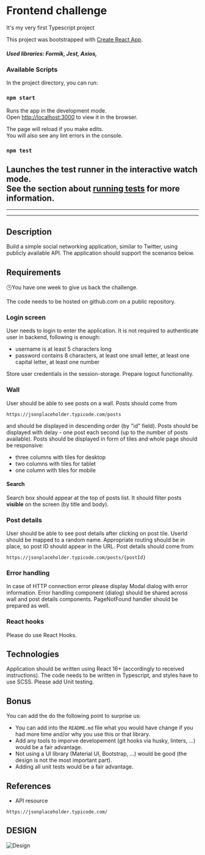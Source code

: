 # Frontend challenge
It's my very first Typescript project

This project was bootstrapped with [Create React App](https://github.com/facebook/create-react-app).

##### Used libraries: Formik, Jest, Axios, 

### Available Scripts

In the project directory, you can run:

### `npm start`

Runs the app in the development mode.\
Open [http://localhost:3000](http://localhost:3000) to view it in the browser.

The page will reload if you make edits.\
You will also see any lint errors in the console.

### `npm test`

Launches the test runner in the interactive watch mode.\
See the section about [running tests](https://facebook.github.io/create-react-app/docs/running-tests) for more information.
----
-----
-----
## Description

Build a simple social networking application, similar to Twitter, using publicly available API. The application should support the scenarios below.

## Requirements

🕒You have one week to give us back the challenge.

The code needs to be hosted on github.com on a public repository.

### Login screen

User needs to login to enter the application. It is not required to authenticate user in backend, following is enough:

- username is at least 5 characters long
- password contains 8 characters, at least one small letter, at least one capital letter, at least one number

Store user credentials in the session-storage. Prepare logout functionality.

### Wall

User should be able to see posts on a wall. Posts should come from

```
https://jsonplaceholder.typicode.com/posts
```

and should be displayed in descending order (by "id" field). Posts should be displayed with delay - one post each second (up to the number of posts available).
Posts should be displayed in form of tiles and whole page should be responsive:

- three columns with tiles for desktop
- two columns with tiles for tablet
- one column with tiles for mobile

#### Search

Search box should appear at the top of posts list. It should filter posts **visible** on the screen (by title and body).

### Post details

User should be able to see post details after clicking on post tile. UserId should be mapped to a random name. Appropriate routing should be in place, so post ID should appear in the URL.
Post details should come from:

```
https://jsonplaceholder.typicode.com/posts/{postId}
```

### Error handling

In case of HTTP connection error please display Modal dialog with error information. Error handling component (dialog) should be shared across wall and post details components.
PageNotFound handler should be prepared as well.

### React hooks

Please do use React Hooks.

## Technologies

Application should be written using React 16+ (accordingly to received instructions). The code needs to be written in Typescript, and styles have to use SCSS.
Please add Unit testing.

## Bonus

You can add the do the following point to surprise us:

- You can add into the `README.md` file what you would have change if you had more time and/or why you use this or that library.
- Add any tools to imporve developement (git hooks via husky, linters, ...) would be a fair advantage.
- Not using a UI library (Material UI, Bootstrap, ...) would be good (the design is not the most important part).
- Adding all unit tests would be a fair advantage.

## References

- API resource

```
https://jsonplaceholder.typicode.com/
```

## DESIGN

![Design](https://github.com/HStoneAge/code-challenge/blob/master/desing.png?raw=true)

